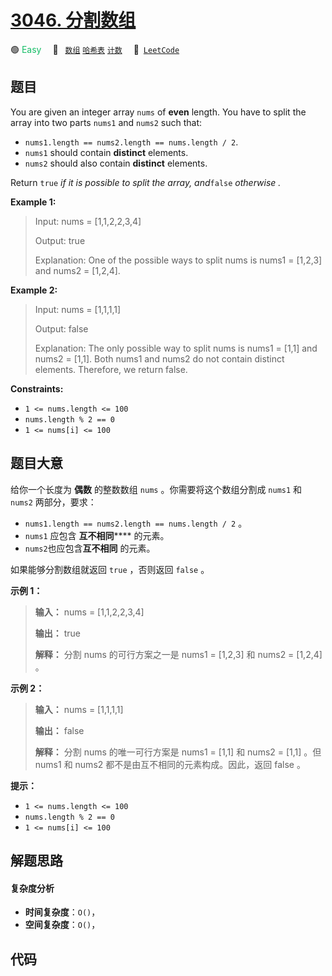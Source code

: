 # [3046. 分割数组](https://leetcode.com/problems/split-the-array)

🟢 <font color=#15bd66>Easy</font>&emsp; 🔖&ensp; [`数组`](/outline/tag/array.md) [`哈希表`](/outline/tag/hash-table.md) [`计数`](/outline/tag/counting.md)&emsp; 🔗&ensp;[`LeetCode`](https://leetcode.com/problems/split-the-array)

## 题目

You are given an integer array `nums` of **even** length. You have to split
the array into two parts `nums1` and `nums2` such that:

  * `nums1.length == nums2.length == nums.length / 2`.
  * `nums1` should contain **distinct** elements.
  * `nums2` should also contain **distinct** elements.

Return `true` _if it is possible to split the array, and_`false` _otherwise_
_._



**Example 1:**

> Input: nums = [1,1,2,2,3,4]
> 
> Output: true
> 
> Explanation: One of the possible ways to split nums is nums1 = [1,2,3] and nums2 = [1,2,4].

**Example 2:**

> Input: nums = [1,1,1,1]
> 
> Output: false
> 
> Explanation: The only possible way to split nums is nums1 = [1,1] and nums2 = [1,1]. Both nums1 and nums2 do not contain distinct elements. Therefore, we return false.

**Constraints:**

  * `1 <= nums.length <= 100`
  * `nums.length % 2 == 0 `
  * `1 <= nums[i] <= 100`


## 题目大意

给你一个长度为 **偶数** 的整数数组 `nums` 。你需要将这个数组分割成 `nums1` 和 `nums2` 两部分，要求：

  * `nums1.length == nums2.length == nums.length / 2` 。
  * `nums1` 应包含 **互不相同****** 的元素。
  * `nums2`也应包含**互不相同** 的元素。

如果能够分割数组就返回 `true` ，否则返回 `false` 。



**示例 1：**

> 
> 
> 
> 
> 
> **输入：** nums = [1,1,2,2,3,4]
> 
> **输出：** true
> 
> **解释：** 分割 nums 的可行方案之一是 nums1 = [1,2,3] 和 nums2 = [1,2,4] 。
> 
> 

**示例 2：**

> 
> 
> 
> 
> 
> **输入：** nums = [1,1,1,1]
> 
> **输出：** false
> 
> **解释：** 分割 nums 的唯一可行方案是 nums1 = [1,1] 和 nums2 = [1,1] 。但 nums1 和 nums2 都不是由互不相同的元素构成。因此，返回 false 。
> 
> 



**提示：**

  * `1 <= nums.length <= 100`
  * `nums.length % 2 == 0`
  * `1 <= nums[i] <= 100`


## 解题思路

#### 复杂度分析

- **时间复杂度**：`O()`，
- **空间复杂度**：`O()`，

## 代码

```javascript

```